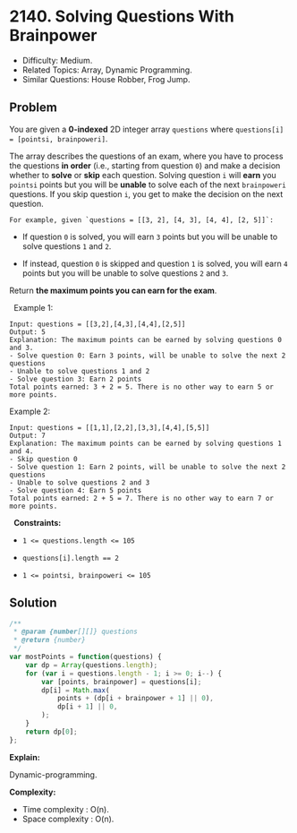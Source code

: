 # 2140. Solving Questions With Brainpower

- Difficulty: Medium.
- Related Topics: Array, Dynamic Programming.
- Similar Questions: House Robber, Frog Jump.

## Problem

You are given a **0-indexed** 2D integer array `questions` where `questions[i] = [pointsi, brainpoweri]`.

The array describes the questions of an exam, where you have to process the questions **in order** (i.e., starting from question `0`) and make a decision whether to **solve** or **skip** each question. Solving question `i` will **earn** you `pointsi` points but you will be **unable** to solve each of the next `brainpoweri` questions. If you skip question `i`, you get to make the decision on the next question.


	For example, given `questions = [[3, 2], [4, 3], [4, 4], [2, 5]]`:

	
		
- If question `0` is solved, you will earn `3` points but you will be unable to solve questions `1` and `2`.
		
- If instead, question `0` is skipped and question `1` is solved, you will earn `4` points but you will be unable to solve questions `2` and `3`.
	
	


Return **the **maximum** points you can earn for the exam**.

 
Example 1:

```
Input: questions = [[3,2],[4,3],[4,4],[2,5]]
Output: 5
Explanation: The maximum points can be earned by solving questions 0 and 3.
- Solve question 0: Earn 3 points, will be unable to solve the next 2 questions
- Unable to solve questions 1 and 2
- Solve question 3: Earn 2 points
Total points earned: 3 + 2 = 5. There is no other way to earn 5 or more points.
```

Example 2:

```
Input: questions = [[1,1],[2,2],[3,3],[4,4],[5,5]]
Output: 7
Explanation: The maximum points can be earned by solving questions 1 and 4.
- Skip question 0
- Solve question 1: Earn 2 points, will be unable to solve the next 2 questions
- Unable to solve questions 2 and 3
- Solve question 4: Earn 5 points
Total points earned: 2 + 5 = 7. There is no other way to earn 7 or more points.
```

 
**Constraints:**


	
- `1 <= questions.length <= 105`
	
- `questions[i].length == 2`
	
- `1 <= pointsi, brainpoweri <= 105`



## Solution

```javascript
/**
 * @param {number[][]} questions
 * @return {number}
 */
var mostPoints = function(questions) {
    var dp = Array(questions.length);
    for (var i = questions.length - 1; i >= 0; i--) {
        var [points, brainpower] = questions[i];
        dp[i] = Math.max(
            points + (dp[i + brainpower + 1] || 0),
            dp[i + 1] || 0,
        );
    }
    return dp[0];
};
```

**Explain:**

Dynamic-programming.

**Complexity:**

* Time complexity : O(n).
* Space complexity : O(n).
